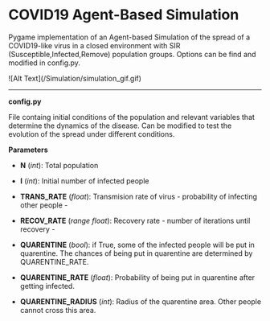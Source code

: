 # COVID19 Agent-Based Simulation

Pygame implementation of an Agent-based Simulation of the spread of a COVID19-like virus in a closed environment with SIR (Susceptible,Infected,Remove) population groups. Options can be find and modified in config.py.



<div align=”center”> ![Alt Text](/Simulation/simulation_gif.gif) </div>





--------------------------------

**config.py**

File containg initial conditions of the population and relevant variables that determine the dynamics of the disease.
Can be modified to test the evolution of the spread under different conditions. 

**Parameters**

  - **N** (*int*): Total population
  
  - **I** (*int*): Initial number of infected people

  - **TRANS_RATE** (*float*): Transmision rate of virus - probability of infecting other people -
  
  - **RECOV_RATE** (*range float*): Recovery rate - number of iterations until recovery -

  - **QUARENTINE** (*bool*): if True, some of the infected people will be put in quarentine. The chances of being put in quarentine are determined by QUARENTINE_RATE.
  
  - **QUARENTINE_RATE** (*float*): Probability of being put in quarentine after getting infected.
  
  - **QUARENTINE_RADIUS** (*int*): Radius of the quarentine area. Other people cannot cross this area. 
